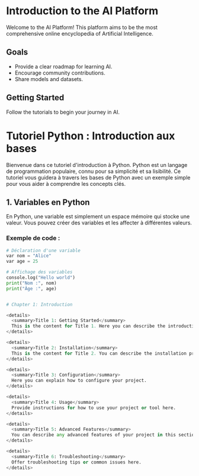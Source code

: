 # Introduction to the AI Platform

Welcome to the AI Platform! This platform aims to be the most comprehensive online encyclopedia of Artificial Intelligence.

## Goals

- Provide a clear roadmap for learning AI.
- Encourage community contributions.
- Share models and datasets.

## Getting Started

Follow the tutorials to begin your journey in AI.

# Tutoriel Python : Introduction aux bases

Bienvenue dans ce tutoriel d'introduction à Python. Python est un langage de programmation populaire, connu pour sa simplicité et sa lisibilité. Ce tutoriel vous guidera à travers les bases de Python avec un exemple simple pour vous aider à comprendre les concepts clés.

## 1. Variables en Python

En Python, une variable est simplement un espace mémoire qui stocke une valeur. Vous pouvez créer des variables et les affecter à différentes valeurs.

### Exemple de code :

```python
# Déclaration d'une variable
var nom = "Alice"
var age = 25

# Affichage des variables
console.log("Hello world")
print("Nom :", nom)
print("Âge :", age)


# Chapter 1: Introduction

<details>
  <summary>Title 1: Getting Started</summary>
  This is the content for Title 1. Here you can describe the introduction to your chapter in more detail.
</details>

<details>
  <summary>Title 2: Installation</summary>
  This is the content for Title 2. You can describe the installation process or requirements here.
</details>

<details>
  <summary>Title 3: Configuration</summary>
  Here you can explain how to configure your project.
</details>

<details>
  <summary>Title 4: Usage</summary>
  Provide instructions for how to use your project or tool here.
</details>

<details>
  <summary>Title 5: Advanced Features</summary>
  You can describe any advanced features of your project in this section.
</details>

<details>
  <summary>Title 6: Troubleshooting</summary>
  Offer troubleshooting tips or common issues here.
</details>



